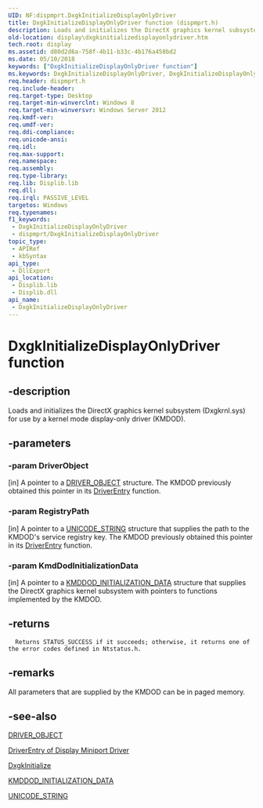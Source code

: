 ```yaml
---
UID: NF:dispmprt.DxgkInitializeDisplayOnlyDriver
title: DxgkInitializeDisplayOnlyDriver function (dispmprt.h)
description: Loads and initializes the DirectX graphics kernel subsystem (Dxgkrnl.sys) for use by a kernel mode display-only driver (KMDOD).
old-location: display\dxgkinitializedisplayonlydriver.htm
tech.root: display
ms.assetid: d80d2d6a-758f-4b11-b33c-4b176a458bd2
ms.date: 05/10/2018
keywords: ["DxgkInitializeDisplayOnlyDriver function"]
ms.keywords: DxgkInitializeDisplayOnlyDriver, DxgkInitializeDisplayOnlyDriver function [Display Devices], display.dxgkinitializedisplayonlydriver, dispmprt/DxgkInitializeDisplayOnlyDriver
req.header: dispmprt.h
req.include-header: 
req.target-type: Desktop
req.target-min-winverclnt: Windows 8
req.target-min-winversvr: Windows Server 2012
req.kmdf-ver: 
req.umdf-ver: 
req.ddi-compliance: 
req.unicode-ansi: 
req.idl: 
req.max-support: 
req.namespace: 
req.assembly: 
req.type-library: 
req.lib: Displib.lib
req.dll: 
req.irql: PASSIVE_LEVEL
targetos: Windows
req.typenames: 
f1_keywords:
 - DxgkInitializeDisplayOnlyDriver
 - dispmprt/DxgkInitializeDisplayOnlyDriver
topic_type:
 - APIRef
 - kbSyntax
api_type:
 - DllExport
api_location:
 - Displib.lib
 - Displib.dll
api_name:
 - DxgkInitializeDisplayOnlyDriver
---
```


# DxgkInitializeDisplayOnlyDriver function


## -description

Loads and initializes the DirectX graphics kernel subsystem (Dxgkrnl.sys) for use by a kernel mode display-only driver (KMDOD).

## -parameters

### -param DriverObject 

[in]
A pointer to a <a href="https://docs.microsoft.com/windows-hardware/drivers/ddi/wdm/ns-wdm-_driver_object">DRIVER_OBJECT</a> structure. The KMDOD previously obtained this pointer in its <a href="https://docs.microsoft.com/windows-hardware/drivers/storage/driverentry-of-ide-controller-minidriver">DriverEntry</a> function.

### -param RegistryPath 

[in]
A pointer to a <a href="https://docs.microsoft.com/windows/win32/api/ntdef/ns-ntdef-_unicode_string">UNICODE_STRING</a> structure that supplies the path to the KMDOD's service registry key.  The KMDOD previously obtained this pointer in its <a href="https://docs.microsoft.com/windows-hardware/drivers/storage/driverentry-of-ide-controller-minidriver">DriverEntry</a> function.

### -param KmdDodInitializationData 

[in]
A pointer to a <a href="https://docs.microsoft.com/windows-hardware/drivers/ddi/dispmprt/ns-dispmprt-_kmddod_initialization_data">KMDDOD_INITIALIZATION_DATA</a> structure that supplies the DirectX graphics kernel subsystem with pointers to functions implemented by the KMDOD.

## -returns

      Returns STATUS_SUCCESS if it succeeds; otherwise, it returns one of the error codes defined in Ntstatus.h.

## -remarks

All parameters that are supplied by the KMDOD can be in paged memory.

## -see-also

<a href="https://docs.microsoft.com/windows-hardware/drivers/ddi/wdm/ns-wdm-_driver_object">DRIVER_OBJECT</a>



<a href="https://docs.microsoft.com/windows-hardware/drivers/display/driverentry-of-display-miniport-driver">DriverEntry of Display Miniport Driver</a>



<a href="https://docs.microsoft.com/windows-hardware/drivers/ddi/dispmprt/nf-dispmprt-dxgkinitialize">DxgkInitialize</a>



<a href="https://docs.microsoft.com/windows-hardware/drivers/ddi/dispmprt/ns-dispmprt-_kmddod_initialization_data">KMDDOD_INITIALIZATION_DATA</a>



<a href="https://docs.microsoft.com/windows/win32/api/ntdef/ns-ntdef-_unicode_string">UNICODE_STRING</a>

